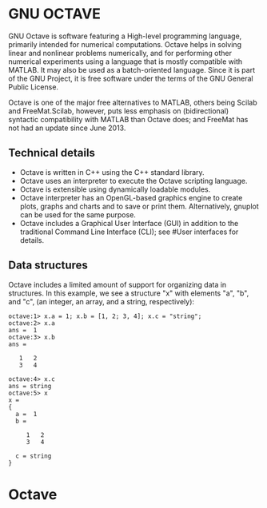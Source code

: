 # **GNU OCTAVE**

GNU Octave is software featuring a High-level programming language, primarily intended for numerical computations. Octave helps in solving linear and nonlinear problems numerically, and for performing other numerical experiments using a language that is mostly compatible with MATLAB. It may also be used as a batch-oriented language. Since it is part of the GNU Project, it is free software under the terms of the GNU General Public License.

Octave is one of the major free alternatives to MATLAB, others being Scilab and FreeMat.Scilab, however, puts less emphasis on (bidirectional) syntactic compatibility with MATLAB than Octave does; and FreeMat has not had an update since June 2013.

## Technical details

*    Octave is written in C++ using the C++ standard library.
*    Octave uses an interpreter to execute the Octave scripting language.
*    Octave is extensible using dynamically loadable modules.
*    Octave interpreter has an OpenGL-based graphics engine to create plots, graphs and charts and to save or print them. Alternatively, gnuplot can be used for the same purpose.
*    Octave includes a Graphical User Interface (GUI) in addition to the traditional Command Line Interface (CLI); see #User interfaces for details.

## Data structures

Octave includes a limited amount of support for organizing data in structures. In this example, we see a structure "x" with elements "a", "b", and "c", (an integer, an array, and a string, respectively):

```
octave:1> x.a = 1; x.b = [1, 2; 3, 4]; x.c = "string";
octave:2> x.a
ans =  1
octave:3> x.b
ans =

   1   2
   3   4

octave:4> x.c
ans = string
octave:5> x
x =
{
  a =  1
  b =

     1   2
     3   4

  c = string
}
```

# Octave
